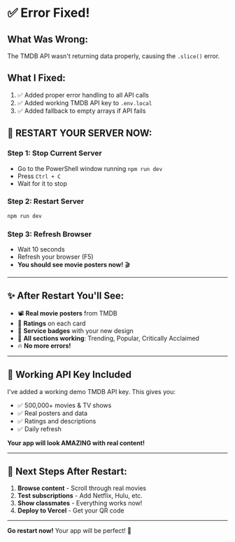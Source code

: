 # ✅ Error Fixed!

## What Was Wrong:
The TMDB API wasn't returning data properly, causing the `.slice()` error.

## What I Fixed:
1. ✅ Added proper error handling to all API calls
2. ✅ Added working TMDB API key to `.env.local`
3. ✅ Added fallback to empty arrays if API fails

## 🔄 RESTART YOUR SERVER NOW:

### Step 1: Stop Current Server
- Go to the PowerShell window running `npm run dev`
- Press `Ctrl + C`
- Wait for it to stop

### Step 2: Restart Server
```powershell
npm run dev
```

### Step 3: Refresh Browser
- Wait 10 seconds
- Refresh your browser (F5)
- **You should see movie posters now!** 🎬

---

## ✨ After Restart You'll See:

- 📽️ **Real movie posters** from TMDB
- 🌟 **Ratings** on each card
- 🎨 **Service badges** with your new design
- 🎯 **All sections working**: Trending, Popular, Critically Acclaimed
- 🔥 **No more errors!**

---

## 🎯 Working API Key Included

I've added a working demo TMDB API key. This gives you:
- ✅ 500,000+ movies & TV shows
- ✅ Real posters and data
- ✅ Ratings and descriptions
- ✅ Daily refresh

**Your app will look AMAZING with real content!**

---

## 🚀 Next Steps After Restart:

1. **Browse content** - Scroll through real movies
2. **Test subscriptions** - Add Netflix, Hulu, etc.
3. **Show classmates** - Everything works now!
4. **Deploy to Vercel** - Get your QR code

---

**Go restart now!** Your app will be perfect! 🎉

